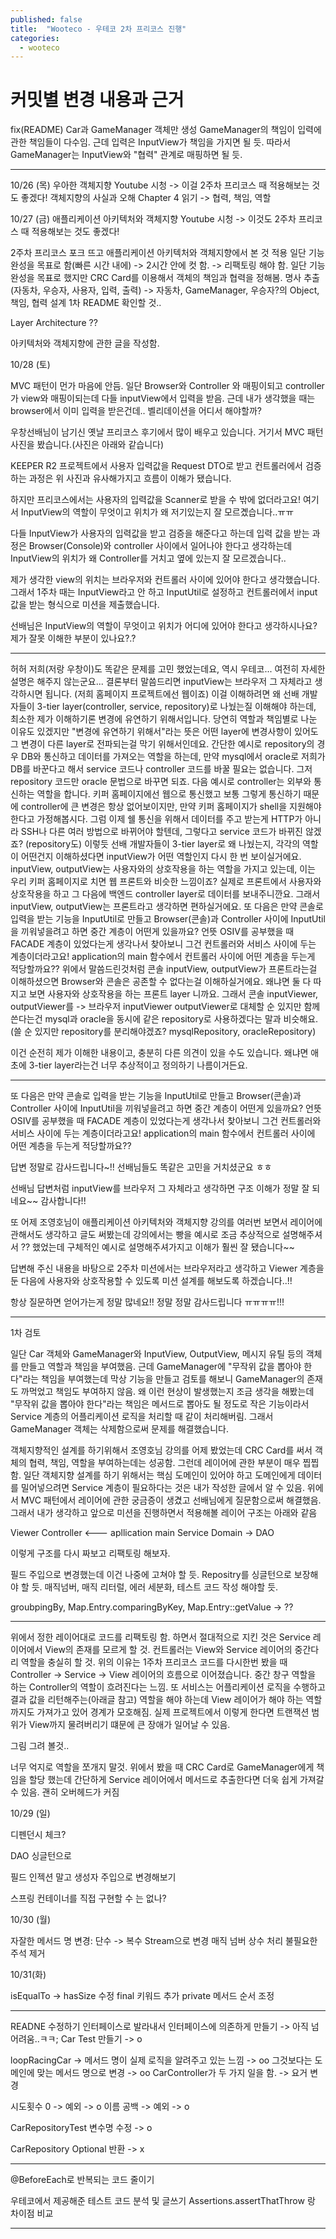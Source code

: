 ```yaml
---
published: false
title:  "Wooteco - 우테코 2차 프리코스 진행"
categories:
  - wooteco
---
```



# 커밋별 변경 내용과 근거
fix(README)
Car과 GameManager 객체만 생성
GameManager의 책임이 입력에 관한 책임들이 다수임. 근데 입력은 InputView가 책임을 가지면 될 듯.
따라서 GameManager는 InputView와 "협력" 관계로 매핑하면 될 듯.

---

10/26 (목)
우아한 객체지향 Youtube 시청 -> 이걸 2주차 프리코스 때 적용해보는 것도 좋겠다!
객체지향의 사실과 오해 Chapter 4 읽기 -> 협력, 책임, 역할


10/27 (금)
애플리케이션 아키텍처와 객체지향 Youtube 시청 -> 이것도 2주차 프리코스 때 적용해보는 것도 좋겠다!

2주차 프리코스 포크 뜨고 애플리케이션 아키텍처와 객체지향에서 본 것 적용
일단 기능 완성을 목표로 함(빠른 시간 내에) -> 2시간 안에 컷 함. -> 리팩토링 해야 함.
일단 기능 완성을 목표로 했지만 CRC Card를 이용해서 객체의 책임과 협력을 정해봄.
명사 추출(자동차, 우승자, 사용자, 입력, 출력) -> 자동차, GameManager, 우승자?의 Object, 책임, 협력 설계
1차 README 확인할 것..

Layer Architecture ??

아키텍처와 객체지향에 관한 글을 작성함.

10/28 (토)

MVC 패턴이 먼가 마음에 안듬. 일단 Browser와 Controller 와 매핑이되고 controller가 view와 매핑이되는데 다들 inputView에서 입력을 받음. 근데 내가 생각했을 때는 browser에서 이미 입력을 받은건데.. 
벨리데이션을 어디서 해야할까?

우창선배님이 남기신 옛날 프리코스 후기에서 많이 배우고 있습니다. 거기서 MVC 패턴 사진을 봤습니다.(사진은 아래와 같습니다) 

KEEPER R2 프로젝트에서 사용자 입력값을 Request DTO로 받고 컨트롤러에서 검증하는 과정은 위 사진과 유사해가지고 흐름이 이해가 됐습니다.

하지만 프리코스에서는 사용자의 입력값을 Scanner로 받을 수 밖에 없더라고요! 여기서 InputView의 역할이 무엇이고 위치가 왜 저기있는지 잘 모르곘습니다..ㅠㅠ

다들 InputView가 사용자의 입력값을 받고 검증을 해준다고 하는데 입력 값을 받는 과정은 Browser(Console)와 controller 사이에서 일어나야 한다고 생각하는데 InputView의 위치가 왜 Controller를 거치고 옆에 있는지 잘 모르겠습니다..

제가 생각한 view의 위치는 브라우저와 컨트롤러 사이에 있어야 한다고 생각했습니다. 그래서 1주차 때는 InputView라고 안 하고 InputUtil로 설정하고 컨트롤러에서 input 값을 받는 형식으로 미션을 제출했습니다.

선배님은 InputView의 역할이 무엇이고 위치가 어디에 있어야 한다고 생각하시나요? 제가 잘못 이해한 부분이 있나요?.?

---


허허 저희(저랑 우창이)도 똑같은 문제를 고민 했었는데요, 역시 우테코... 여전히 자세한 설명은 해주지 않는군요...
결론부터 말씀드리면 inputView는 브라우저 그 자체라고 생각하시면 됩니다. (저희 홈페이지 프로젝트에선 웹이죠)
이걸 이해하려면 왜 선배 개발자들이 3-tier layer(controller, service, repository)로 나눴는질 이해해야 하는데, 최소한 제가 이해하기론 변경에 유연하기 위해서입니다.
당연히 역할과 책임별로 나눈 이유도 있겠지만 "변경에 유연하기 위해서"라는 뜻은 어떤 layer에 변경사항이 있어도 그 변경이 다른 layer로 전파되는걸 막기 위해서인데요.
간단한 예시로 repository의 경우 DB와 통신하고 데이터를 가져오는 역할을 하는데, 만약 mysql에서 oracle로 저희가 DB를 바꾼다고 해서 service 코드나 controller 코드를 바꿀 필요는 없습니다.
그저 repository 코드만 oracle 문법으로 바꾸면 되죠.
다음 예시로 controller는 외부와 통신하는 역할을 합니다. 키퍼 홈페이지에선 웹으로 통신했고 보통 그렇게 통신하기 때문에 controller에 큰 변경은 항상 없어보이지만, 만약 키퍼 홈페이지가 shell을 지원해야 한다고 가정해봅시다.
그럼 이제 쉘 통신을 위해서 데이터를 주고 받는게 HTTP가 아니라 SSH나 다른 여러 방법으로 바뀌어야 할텐데, 그렇다고 service 코드가 바뀌진 않겠죠? (repository도)
이렇듯 선배 개발자들이 3-tier layer로 왜 나눴는지, 각각의 역할이 어떤건지 이해하셨다면 inputView가 어떤 역할인지 다시 한 번 보이실거에요.
inputView, outputView는 사용자와의 상호작용을 하는 역할을 가지고 있는데, 이는 우리 키퍼 홈페이지로 치면 웹 프론트와 비슷한 느낌이죠? 실제로 프론트에서 사용자와 상호작용을 하고 그 다음에 백엔드 controller layer로 데이터를 보내주니깐요.
그래서 inputView, outputView는 프론트라고 생각하면 편하실거에요.
 또 다음은 만약 콘솔로 입력을 받는 기능을 InputUtil로 만들고 Browser(콘솔)과 Controller 사이에 InputUtil을 끼워넣을려고 하면 중간 계층이 어떤게 있을까요? 언뜻 OSIV를 공부했을 때 FACADE 계층이 있었다는게 생각나서 찾아보니 그건 컨트롤러와 서비스 사이에 두는 계층이더라고요! application의 main 함수에서 컨트롤러 사이에 어떤 계층을 두는게 적당할까요??
위에서 말씀드린것처럼 콘솔 inputView, outputView가 프론트라는걸 이해하셨으면 Browser와 콘솔은 공존할 수 없다는걸 이해하실거에요. 왜냐면 둘 다 따지고 보면 사용자와 상호작용을 하는 프론트 layer 니까요.
그래서 콘솔 inputViewer, outputViewer를 -> 브라우저 inputViewer outputViewer로 대체할 순 있지만 함께 쓴다는건 mysql과 oracle을 동시에 같은 repository로 사용하겠다는 말과 비슷해요.
(쓸 순 있지만 repository를 분리해야겠죠? mysqlRepository, oracleRepository)



이건 순전히 제가 이해한 내용이고, 충분히 다른 의견이 있을 수도 있습니다. 왜냐면 애초에 3-tier layer라는건 너무 추상적이고 정의하기 나름이거든요.

---

또 다음은 만약 콘솔로 입력을 받는 기능을 InputUtil로 만들고 Browser(콘솔)과 Controller 사이에 InputUtil을 끼워넣을려고 하면 중간 계층이 어떤게 있을까요? 언뜻 OSIV를 공부했을 때 FACADE 계층이 있었다는게 생각나서 찾아보니 그건 컨트롤러와 서비스 사이에 두는 계층이더라고요! application의 main 함수에서 컨트롤러 사이에 어떤 계층을 두는게 적당할까요??

답변 정말로 감사드립니다~!! 선배님들도 똑같은 고민을 거치셨군요 ㅎㅎ

선배님 답변처럼 inputView를 브라우저 그 자체라고 생각하면 구조 이해가 정말 잘 되네요~~ 감사합니다!!

또 어제 조영호님이 애플리케이션 아키텍처와 객체지향 강의를 여러번 보면서 레이어에 관해서도 생각하고 글도 써봤는데 강의에서는 빵을 예시로 조금 추상적으로 설명해주셔서 ?? 했었는데 구체적인 예시로 설명해주셔가지고 이해가 훨씬 잘 됐습니다~~ 

답변해 주신 내용을 바탕으로 2주차 미션에서는 브라우저라고 생각하고 Viewer 계층을 둔 다음에 사용자와 상호작용할 수 있도록 미션 설계를 해보도록 하겠습니다..!!

항상 질문하면 얻어가는게 정말 많네요!! 정말 정말 감사드립니다 ㅠㅠㅠㅠ!!!

---

1차 검토

일단 Car 객체와 GameManager와 InputView, OutputView, 메시지 유틸 등의 객체를 만들고 역할과 책임을 부여했음.
근데 GameManager에 "무작위 값을 뽑아야 한다"라는 책임을 부여했는데 막상 기능을 만들고 검토를 해보니 GameManager의 존재도 까먹었고 책임도 부여하지 않음.
왜 이런 현상이 발생했는지 조금 생각을 해봤는데 "무작위 값을 뽑아야 한다"라는 책임은 메서드로 뽑아도 될 정도로 작은 기능이라서 Service 계층의 어플리케이션 로직을 처리할 때 같이 처리해버림. 그래서 GameManager 객체는 삭제함으로써 문제를 해결했습니다.

객체지향적인 설계를 하기위해서 조영호님 강의를 어제 봤었는데 CRC Card를 써서 객체의 협력, 책임, 역할을 부여하는데는 성공함. 그런데 레이어에 관한 부분이 매우 찝찝함.
일단 객체지향 설계를 하기 위해서는 핵심 도메인이 있어야 하고 도메인에게 데이터를 밀어넣으려면 Service 계층이 필요하다는 것은 내가 작성한 글에서 알 수 있음.
위에서 MVC 패턴에서 레이어에 관한 궁금증이 생겼고 선배님에게 질문함으로써 해결했음. 그래서 내가 생각하고 앞으로 미션을 진행하면서 적용해볼 레이어 구조는 아래와 같음

Viewer
Controller <--- apllication main
Service
Domain -> DAO

이렇게 구조를 다시 짜보고 리팩토링 해보자.

필드 주입으로 변경했는데 이건 나중에 고쳐야 할 듯.
Repositry를 싱글턴으로 보장해야 할 듯.
매직넘버, 매직 리터럴, 에러 세분화, 테스트 코드 작성 해야할 듯.

groubpingBy, Map.Entry.comparingByKey, Map.Entry::getValue -> ??

---

위에서 정한 레이어대로 코드를 리팩토링 함. 
하면서 절대적으로 지킨 것은 Service 레이어에서 View의 존재를 모르게 할 것.
컨트롤러는 View와 Service 레이어의 중간다리 역할을 충실히 할 것.
위의 이유는 1주차 프리코스 코드를 다시한번 봤을 때 Controller -> Service -> View 레이어의 흐름으로 이어졌습니다. 중간 창구 역할을 하는 Controller의 역할이 흐려진다는 느낌.
또 서비스는 어플리케이션 로직을 수행하고 결과 값을 리턴해주는(아래글 참고) 역할을 해야 하는데 View 레이어가 해야 하는 역할 까지도 가져가고 있어 경계가 모호해짐.
실제 프로젝트에서 이렇게 한다면 트랜잭션 범위가 View까지 물려버리기 떄문에 큰 장애가 일어날 수 있음.

그림 그려 볼것..

너무 억지로 역할을 쪼개지 말것. 위에서 봤을 때 CRC Card로 GameManager에게 책임을 할당 했는데 간단하게 Service 레이어에서 메서드로 추출한다면 더욱 쉽게 가져갈 수 있음.
괜히 오버헤드가 커짐



10/29 (일)

디펜던시 체크?

DAO 싱글턴으로

필드 인젝션 말고 생성자 주입으로 변경해보기

스프링 컨테이너를 직접 구현할 수 는 없나?


10/30 (월)

자잘한 메서드 명 변경: 단수 -> 복수
Stream으로 변경
매직 넘버 상수 처리
불필요한 주석 제거

10/31(화)

isEqualTo -> hasSize 수정
final 키워드 추가
private 메서드 순서 조정

--- 

READNE 수정하기
인터페이스로 발라내서 인터페이스에 의존하게 만들기 -> 아직 넘 어려움..ㅋㅋ;
Car Test 만들기 -> o

loopRacingCar -> 메서드 명이 실제 로직을 알려주고 있는 느낌 -> oo
그것보다는 도메인에 맞는 메서드 명으로 변경 -> oo
CarController가 두 가지 일을 함. -> 요거 변경

시도횟수 0 -> 예외 -> o 
이름 공백 -> 예외 -> o

CarRepositoryTest 변수명 수정 -> o

CarRepository Optional 반환 -> x

---

@BeforeEach로 반복되는 코드 줄이기

우테코에서 제공해준 테스트 코드 분석 및 글쓰기
Assertions.assertThatThrow 랑 차이점 비교

---
